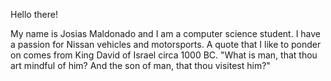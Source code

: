 Hello there!

My name is Josias Maldonado and I am a computer science student. I have a passion for Nissan vehicles and motorsports. A quote that I like to ponder on comes from King David of Israel circa 1000 BC. "What is man, that thou art mindful of him? And the son of man, that thou visitest him?" 
